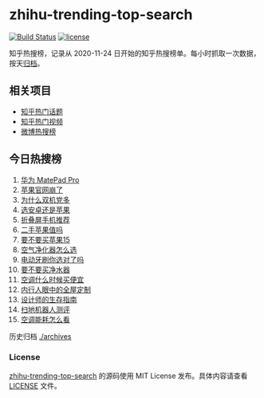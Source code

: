 # zhihu-trending-top-search

[![Build Status](https://github.com/justjavac/zhihu-trending-top-search/workflows/ci/badge.svg?branch=main)](https://github.com/justjavac/zhihu-trending-top-search/actions)
[![license](https://img.shields.io/github/license/justjavac/zhihu-trending-top-search)](https://github.com/justjavac/zhihu-trending-top-search/blob/main/LICENSE)

知乎热搜榜，记录从 2020-11-24 日开始的知乎热搜榜单。每小时抓取一次数据，按天[归档](./archives)。

## 相关项目

- [知乎热门话题](https://github.com/justjavac/zhihu-trending-hot-questions)
- [知乎热门视频](https://github.com/justjavac/zhihu-trending-hot-video)
- [微博热搜榜](https://github.com/justjavac/weibo-trending-hot-search)

## 今日热搜榜

<!-- BEGIN -->
<!-- 最后更新时间 Tue Sep 19 2023 17:07:15 GMT+0800 (China Standard Time) -->

1. [华为 MatePad Pro](https://www.zhihu.com/search?q=%E5%8D%8E%E4%B8%BA%20MatePad%20Pro)
1. [苹果官网崩了](https://www.zhihu.com/search?q=%E8%8B%B9%E6%9E%9C%E5%AE%98%E7%BD%91%E5%B4%A9%E4%BA%86)
1. [为什么双机党多](https://www.zhihu.com/search?q=%E4%B8%BA%E4%BB%80%E4%B9%88%E5%8F%8C%E6%9C%BA%E5%85%9A%E5%A4%9A)
1. [选安卓还是苹果](https://www.zhihu.com/search?q=%E9%80%89%E5%AE%89%E5%8D%93%E8%BF%98%E6%98%AF%E8%8B%B9%E6%9E%9C)
1. [折叠屏手机推荐](https://www.zhihu.com/search?q=%E6%8A%98%E5%8F%A0%E5%B1%8F%E6%89%8B%E6%9C%BA%E6%8E%A8%E8%8D%90)
1. [二手苹果值吗](https://www.zhihu.com/search?q=%E4%BA%8C%E6%89%8B%E8%8B%B9%E6%9E%9C%E5%80%BC%E5%90%97)
1. [要不要买苹果15](https://www.zhihu.com/search?q=%E8%A6%81%E4%B8%8D%E8%A6%81%E4%B9%B0%E8%8B%B9%E6%9E%9C15)
1. [空气净化器怎么选](https://www.zhihu.com/search?q=%E7%A9%BA%E6%B0%94%E5%87%80%E5%8C%96%E5%99%A8%E6%80%8E%E4%B9%88%E9%80%89)
1. [电动牙刷你选对了吗](https://www.zhihu.com/search?q=%E7%94%B5%E5%8A%A8%E7%89%99%E5%88%B7%E4%BD%A0%E9%80%89%E5%AF%B9%E4%BA%86%E5%90%97)
1. [要不要买净水器](https://www.zhihu.com/search?q=%E8%A6%81%E4%B8%8D%E8%A6%81%E4%B9%B0%E5%87%80%E6%B0%B4%E5%99%A8)
1. [空调什么时候买便宜](https://www.zhihu.com/search?q=%E7%A9%BA%E8%B0%83%E4%BB%80%E4%B9%88%E6%97%B6%E5%80%99%E4%B9%B0%E4%BE%BF%E5%AE%9C)
1. [内行人眼中的全屋定制](https://www.zhihu.com/search?q=%E5%86%85%E8%A1%8C%E4%BA%BA%E7%9C%BC%E4%B8%AD%E7%9A%84%E5%85%A8%E5%B1%8B%E5%AE%9A%E5%88%B6)
1. [设计师的生存指南](https://www.zhihu.com/search?q=%E8%AE%BE%E8%AE%A1%E5%B8%88%E7%9A%84%E7%94%9F%E5%AD%98%E6%8C%87%E5%8D%97)
1. [扫地机器人测评](https://www.zhihu.com/search?q=%E6%89%AB%E5%9C%B0%E6%9C%BA%E5%99%A8%E4%BA%BA%E6%B5%8B%E8%AF%84)
1. [空调能耗怎么看](https://www.zhihu.com/search?q=%E7%A9%BA%E8%B0%83%E8%83%BD%E8%80%97%E6%80%8E%E4%B9%88%E7%9C%8B)

<!-- END -->

历史归档 [./archives](./archives)

### License

[zhihu-trending-top-search](https://github.com/justjavac/zhihu-trending-top-search) 的源码使用 MIT License
发布。具体内容请查看 [LICENSE](./LICENSE) 文件。
